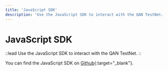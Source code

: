 ```yaml
---
title: 'JavaScript SDK'
description: 'Use the JavaScript SDK to interact with the QAN TestNet.'
---
```


# JavaScript SDK

::lead
Use the JavaScript SDK to interact with the QAN TestNet.
::

You can find the JavaScript SDK on [Github](https://github.com/QANplatform/sdk-js){:target="_blank"}.
